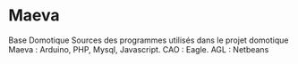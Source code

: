 # Maeva
Base Domotique
Sources des programmes utilisés dans le projet domotique Maeva : Arduino, PHP, Mysql, Javascript.
CAO : Eagle. AGL : Netbeans
